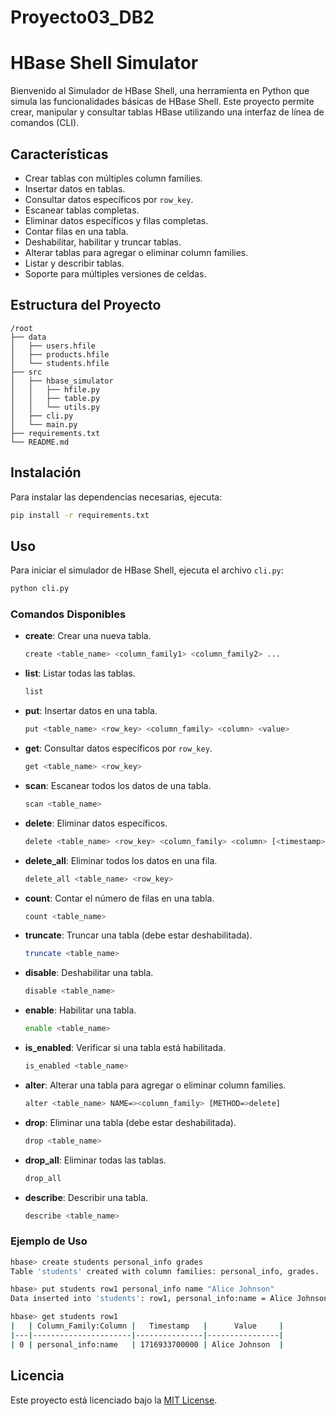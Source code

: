 # Proyecto03_DB2
# HBase Shell Simulator

Bienvenido al Simulador de HBase Shell, una herramienta en Python que simula las funcionalidades básicas de HBase Shell. Este proyecto permite crear, manipular y consultar tablas HBase utilizando una interfaz de línea de comandos (CLI).

## Características

- Crear tablas con múltiples column families.
- Insertar datos en tablas.
- Consultar datos específicos por `row_key`.
- Escanear tablas completas.
- Eliminar datos específicos y filas completas.
- Contar filas en una tabla.
- Deshabilitar, habilitar y truncar tablas.
- Alterar tablas para agregar o eliminar column families.
- Listar y describir tablas.
- Soporte para múltiples versiones de celdas.

## Estructura del Proyecto

```
/root
├── data
│   ├── users.hfile
│   ├── products.hfile
│   └── students.hfile
├── src
│   ├── hbase_simulator
│   │   ├── hfile.py
│   │   ├── table.py
│   │   └── utils.py
│   ├── cli.py
│   └── main.py
├── requirements.txt
└── README.md
```

## Instalación

Para instalar las dependencias necesarias, ejecuta:

```sh
pip install -r requirements.txt
```

## Uso

Para iniciar el simulador de HBase Shell, ejecuta el archivo `cli.py`:

```sh
python cli.py
```

### Comandos Disponibles

- **create**: Crear una nueva tabla.
  ```sh
  create <table_name> <column_family1> <column_family2> ...
  ```
- **list**: Listar todas las tablas.
  ```sh
  list
  ```
- **put**: Insertar datos en una tabla.
  ```sh
  put <table_name> <row_key> <column_family> <column> <value>
  ```
- **get**: Consultar datos específicos por `row_key`.
  ```sh
  get <table_name> <row_key>
  ```
- **scan**: Escanear todos los datos de una tabla.
  ```sh
  scan <table_name>
  ```
- **delete**: Eliminar datos específicos.
  ```sh
  delete <table_name> <row_key> <column_family> <column> [<timestamp>]
  ```
- **delete_all**: Eliminar todos los datos en una fila.
  ```sh
  delete_all <table_name> <row_key>
  ```
- **count**: Contar el número de filas en una tabla.
  ```sh
  count <table_name>
  ```
- **truncate**: Truncar una tabla (debe estar deshabilitada).
  ```sh
  truncate <table_name>
  ```
- **disable**: Deshabilitar una tabla.
  ```sh
  disable <table_name>
  ```
- **enable**: Habilitar una tabla.
  ```sh
  enable <table_name>
  ```
- **is_enabled**: Verificar si una tabla está habilitada.
  ```sh
  is_enabled <table_name>
  ```
- **alter**: Alterar una tabla para agregar o eliminar column families.
  ```sh
  alter <table_name> NAME=><column_family> [METHOD=>delete]
  ```
- **drop**: Eliminar una tabla (debe estar deshabilitada).
  ```sh
  drop <table_name>
  ```
- **drop_all**: Eliminar todas las tablas.
  ```sh
  drop_all
  ```
- **describe**: Describir una tabla.
  ```sh
  describe <table_name>
  ```

### Ejemplo de Uso

```sh
hbase> create students personal_info grades
Table 'students' created with column families: personal_info, grades.

hbase> put students row1 personal_info name "Alice Johnson"
Data inserted into 'students': row1, personal_info:name = Alice Johnson

hbase> get students row1
|   | Column_Family:Column |   Timestamp   |      Value     |
|---|----------------------|---------------|----------------|
| 0 | personal_info:name   | 1716933700000 | Alice Johnson  |
```

## Licencia

Este proyecto está licenciado bajo la [MIT License](LICENSE).

